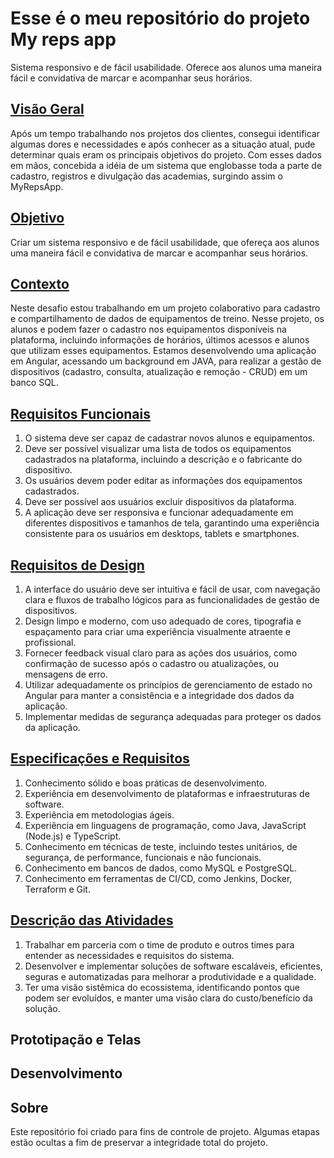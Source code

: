 <!--
![](https://github.com/Diegojfsr/JavaScript_Projects_Beginners/blob/main/Imagens/Capa_Projetos_JavaScript.jpg)
-->
# Esse é o meu repositório do projeto My reps app
Sistema responsivo e de fácil usabilidade. Oferece aos alunos uma maneira fácil e convidativa de marcar e acompanhar seus horários.

## [Visão Geral](https:)
Após um tempo trabalhando nos projetos dos clientes, consegui identificar algumas dores e necessidades
e após conhecer as a situação atual, pude determinar quais eram os principais objetivos do projeto.
Com esses dados em mãos, concebida a idéia de um sistema que englobasse toda a parte de cadastro, 
registros e divulgação das academias, surgindo assim o MyRepsApp.

## [Objetivo](https:)
Criar um sistema responsivo e de fácil usabilidade, que ofereça aos alunos
uma maneira fácil e convidativa de marcar e acompanhar seus horários.

## [Contexto](https:)
Neste desafio estou trabalhando em um projeto colaborativo para cadastro e compartilhamento de dados de equipamentos de treino. 
Nesse projeto, os alunos e podem fazer o cadastro nos equipamentos disponíveis na plataforma, incluindo informações de horários, últimos acessos e alunos que utilizam esses equipamentos.
Estamos desenvolvendo uma aplicação em Angular, acessando um background em JAVA, para realizar a gestão de dispositivos (cadastro, consulta, atualização e remoção - CRUD) em um banco SQL.

## [Requisitos Funcionais](https:)
1. O sistema deve ser capaz de cadastrar novos alunos e equipamentos. 
2. Deve ser possível visualizar uma lista de todos os equipamentos cadastrados na plataforma, incluindo a descrição e o fabricante do dispositivo. 
3. Os usuários devem poder editar as informações dos equipamentos cadastrados. 
4. Deve ser possível aos usuários excluir dispositivos da plataforma. 
5. A aplicação deve ser responsiva e funcionar adequadamente em diferentes dispositivos e tamanhos de tela, garantindo uma experiência consistente para os usuários em desktops, tablets e smartphones.

## [Requisitos de Design](https:)
1. A interface do usuário deve ser intuitiva e fácil de usar, com navegação clara e fluxos
de trabalho lógicos para as funcionalidades de gestão de dispositivos.
2. Design limpo e moderno, com uso adequado de cores, tipografia e espaçamento para criar uma experiência visualmente atraente e profissional.
3. Fornecer feedback visual claro para as ações dos usuários, como confirmação de sucesso após o cadastro ou atualizações, ou mensagens de erro.
4. Utilizar adequadamente os princípios de gerenciamento de estado no Angular para manter a consistência e a integridade dos dados da aplicação.
5. Implementar medidas de segurança adequadas para proteger os dados da aplicação.


## [Especificações e Requisitos](https:)

1. Conhecimento sólido e boas práticas de desenvolvimento.
2. Experiência em desenvolvimento de plataformas e infraestruturas de software.
3. Experiência em metodologias ágeis.
4. Experiência em linguagens de programação, como Java, JavaScript (Node.js) e TypeScript.
5. Conhecimento em técnicas de teste, incluindo testes unitários, de segurança, de performance, funcionais e não funcionais.
6. Conhecimento em bancos de dados, como MySQL e PostgreSQL.
7. Conhecimento em ferramentas de CI/CD, como Jenkins, Docker, Terraform e Git.


## [Descrição das Atividades](https:)

1. Trabalhar em parceria com o time de produto e outros times para entender as necessidades e requisitos do sistema.
2. Desenvolver e implementar soluções de software escaláveis, eficientes, seguras e automatizadas para melhorar a produtividade e a qualidade.
3. Ter uma visão sistêmica do ecossistema, identificando pontos que podem ser evoluídos, e manter uma visão clara do custo/benefício da solução.



## Prototipação e Telas

## Desenvolvimento



## Sobre
Este repositório foi criado para fins de controle de projeto. Algumas etapas estão ocultas a fim de preservar a integridade total do projeto.





